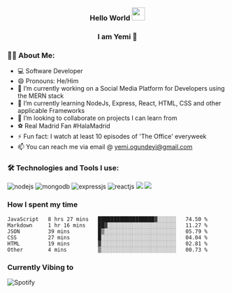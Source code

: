 ### <h3 align="center"> Hello World <img src="https://user-images.githubusercontent.com/42378118/110234147-e3259600-7f4e-11eb-95be-0c4047144dea.gif" width="30"></h2>
<h3 align="center"> I am Yemi 🐻 </h2>

### 🧔‍♂️ About Me:
- 💻 Software Developer
- 😄 Pronouns: He/Him
- 🔭 I’m currently working on a Social Media Platform for Developers using the MERN stack
- 🌱 I’m currently learning NodeJs, Express, React, HTML, CSS and other applicable Frameworks
- 👯 I’m looking to collaborate on projects I can learn from
- ⚽ Real Madrid Fan #HalaMadrid
- ⚡ Fun fact: I watch at least 10 episodes of 'The Office' everyweek
- 📫 You can reach me via email @ yemi.ogundeyi@gmail.com


### :hammer_and_wrench: Technologies and Tools I use:
<p align = "left"/>
<img alt="nodejs" src="https://img.shields.io/badge/Node.js-43853D?style=for-the-badge&logo=node.js&logoColor=white"/>
<img alt="mongodb" src="https://img.shields.io/badge/MongoDB-4EA94B?style=for-the-badge&logo=mongodb&logoColor=white"/>
<img alt ="expressjs" src= "https://img.shields.io/badge/Express.js-404D59?style=for-the-badge"/>
<img alt ="reactjs" src = https://img.shields.io/badge/React-20232A?style=for-the-badge&logo=react&logoColor=61DAFB/>
<img src="https://img.shields.io/badge/HTML-E34F26.svg?logo=HTML5&style=flat&logoColor=white">
<!-- CSS -->
<img src="https://img.shields.io/badge/CSS-1572B6.svg?logo=CSS3&style=flat&logoColor=white">

### How I spent my time
<!--START_SECTION:waka-->

```text
JavaScript   8 hrs 27 mins   ██████████████████▓░░░░░░   74.50 %
Markdown     1 hr 16 mins    ██▓░░░░░░░░░░░░░░░░░░░░░░   11.27 %
JSON         39 mins         █▒░░░░░░░░░░░░░░░░░░░░░░░   05.79 %
CSS          27 mins         █░░░░░░░░░░░░░░░░░░░░░░░░   04.04 %
HTML         19 mins         ▓░░░░░░░░░░░░░░░░░░░░░░░░   02.81 %
Other        4 mins          ▒░░░░░░░░░░░░░░░░░░░░░░░░   00.73 %
```

<!--END_SECTION:waka-->
### Currently Vibing to
![Spotify](https://spotify-github-readme.vercel.app/api/spotify)
